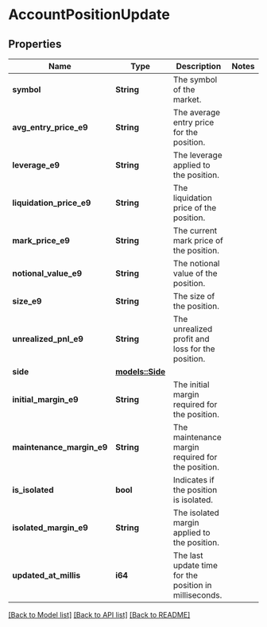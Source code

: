 # AccountPositionUpdate

## Properties

Name | Type | Description | Notes
------------ | ------------- | ------------- | -------------
**symbol** | **String** | The symbol of the market. | 
**avg_entry_price_e9** | **String** | The average entry price for the position. | 
**leverage_e9** | **String** | The leverage applied to the position. | 
**liquidation_price_e9** | **String** | The liquidation price of the position. | 
**mark_price_e9** | **String** | The current mark price of the position. | 
**notional_value_e9** | **String** | The notional value of the position. | 
**size_e9** | **String** | The size of the position. | 
**unrealized_pnl_e9** | **String** | The unrealized profit and loss for the position. | 
**side** | [**models::Side**](Side.md) |  | 
**initial_margin_e9** | **String** | The initial margin required for the position. | 
**maintenance_margin_e9** | **String** | The maintenance margin required for the position. | 
**is_isolated** | **bool** | Indicates if the position is isolated. | 
**isolated_margin_e9** | **String** | The isolated margin applied to the position. | 
**updated_at_millis** | **i64** | The last update time for the position in milliseconds. | 

[[Back to Model list]](../README.md#documentation-for-models) [[Back to API list]](../README.md#documentation-for-api-endpoints) [[Back to README]](../README.md)


